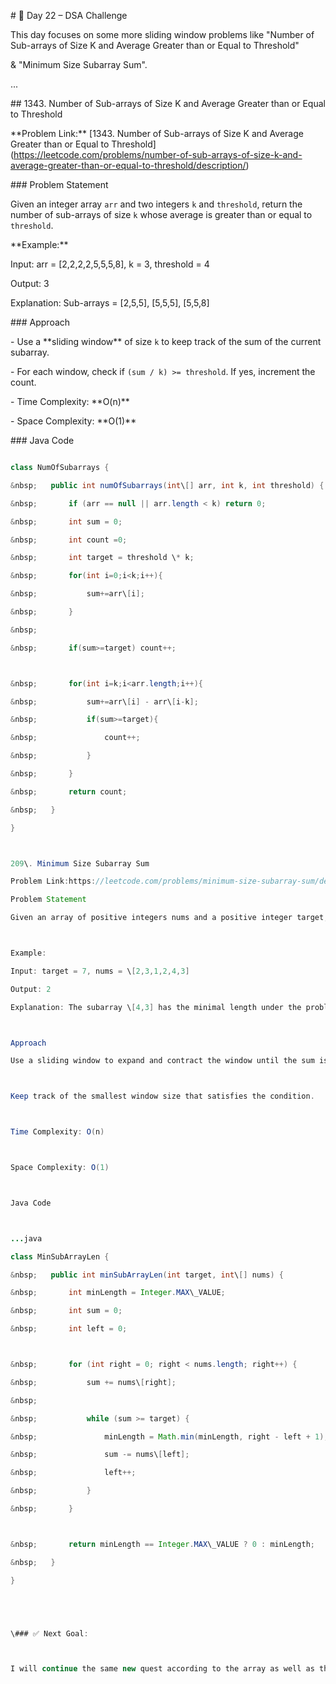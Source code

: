 \# 🚀 Day 22 – DSA Challenge



This day focuses on some more sliding window problems like "Number of Sub-arrays of Size K and Average Greater than or Equal to Threshold"

\& "Minimum Size Subarray Sum".



...

\## 1343. Number of Sub-arrays of Size K and Average Greater than or Equal to Threshold



\*\*Problem Link:\*\* \[1343. Number of Sub-arrays of Size K and Average Greater than or Equal to Threshold](https://leetcode.com/problems/number-of-sub-arrays-of-size-k-and-average-greater-than-or-equal-to-threshold/description/)



\### Problem Statement

Given an integer array `arr` and two integers `k` and `threshold`, return the number of sub-arrays of size `k` whose average is greater than or equal to `threshold`.



\*\*Example:\*\*



Input: arr = \[2,2,2,2,5,5,5,8], k = 3, threshold = 4

Output: 3

Explanation: Sub-arrays = \[2,5,5], \[5,5,5], \[5,5,8]





\### Approach

\- Use a \*\*sliding window\*\* of size `k` to keep track of the sum of the current subarray.

\- For each window, check if `(sum / k) >= threshold`. If yes, increment the count.

\- Time Complexity: \*\*O(n)\*\*

\- Space Complexity: \*\*O(1)\*\*



\### Java Code

```java

class NumOfSubarrays {

&nbsp;   public int numOfSubarrays(int\[] arr, int k, int threshold) {

&nbsp;       if (arr == null || arr.length < k) return 0;

&nbsp;       int sum = 0;

&nbsp;       int count =0;

&nbsp;       int target = threshold \* k;

&nbsp;       for(int i=0;i<k;i++){

&nbsp;           sum+=arr\[i];

&nbsp;       }

&nbsp;       

&nbsp;       if(sum>=target) count++;



&nbsp;       for(int i=k;i<arr.length;i++){

&nbsp;           sum+=arr\[i] - arr\[i-k];

&nbsp;           if(sum>=target){

&nbsp;               count++;

&nbsp;           }

&nbsp;       }

&nbsp;       return count;

&nbsp;   }

}



209\. Minimum Size Subarray Sum

Problem Link:https://leetcode.com/problems/minimum-size-subarray-sum/description/

Problem Statement

Given an array of positive integers nums and a positive integer target, return the minimal length of a subarray whose sum is greater than or equal to target. If there is no such subarray, return 0.



Example:

Input: target = 7, nums = \[2,3,1,2,4,3]

Output: 2

Explanation: The subarray \[4,3] has the minimal length under the problem constraint.



Approach

Use a sliding window to expand and contract the window until the sum is less than target.



Keep track of the smallest window size that satisfies the condition.



Time Complexity: O(n)



Space Complexity: O(1)



Java Code



...java

class MinSubArrayLen {

&nbsp;   public int minSubArrayLen(int target, int\[] nums) {

&nbsp;       int minLength = Integer.MAX\_VALUE;

&nbsp;       int sum = 0;

&nbsp;       int left = 0;



&nbsp;       for (int right = 0; right < nums.length; right++) {

&nbsp;           sum += nums\[right];

&nbsp;           

&nbsp;           while (sum >= target) {

&nbsp;               minLength = Math.min(minLength, right - left + 1);

&nbsp;               sum -= nums\[left];

&nbsp;               left++;

&nbsp;           }

&nbsp;       }



&nbsp;       return minLength == Integer.MAX\_VALUE ? 0 : minLength;

&nbsp;   }

}





\### ✅ Next Goal:



I will continue the same new quest according to the array as well as the string



